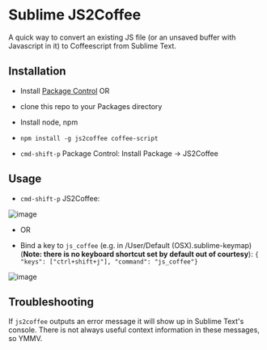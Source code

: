 # Sublime JS2Coffee
A quick way to convert an existing JS file (or an unsaved buffer with Javascript in it) to Coffeescript from Sublime Text.


## Installation

* Install [Package Control](http://wbond.net/sublime_packages/package_control)
OR
* clone this repo to your Packages directory

* Install node, npm
* `npm install -g js2coffee coffee-script`
* `cmd-shift-p` Package Control: Install Package -> JS2Coffee


## Usage
 
* `cmd-shift-p` JS2Coffee: 

![image](http://f.cl.ly/items/3B1l2H2K0U3r2U1E0f0U/test.js%20%E2%80%94%20sublime-js2coffee-1.jpg)

* OR

* Bind a key to `js_coffee` (e.g. in <Packages>/User/Default (OSX).sublime-keymap) (**Note: there is no keyboard shortcut set by default out of courtesy**):
`{ "keys": ["ctrl+shift+j"], "command": "js_coffee"}`

![image](http://f.cl.ly/items/3P3z0Z0r2K1C3c2V1r3a/untitled%20%E2%80%94%20sublime-js2coffee-2.jpg)

## Troubleshooting

If `js2coffee` outputs an error message it will show up in Sublime Text's console. There is not always useful context information in these messages, so YMMV.
